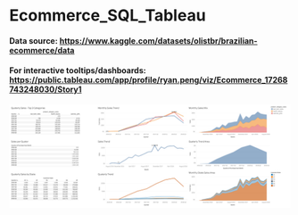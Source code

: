 # Ecommerce_SQL_Tableau
#### Data source: https://www.kaggle.com/datasets/olistbr/brazilian-ecommerce/data
#### For interactive tooltips/dashboards: https://public.tableau.com/app/profile/ryan.peng/viz/Ecommerce_17268743248030/Story1 

![](./Dashboard_img.png?raw=true)
